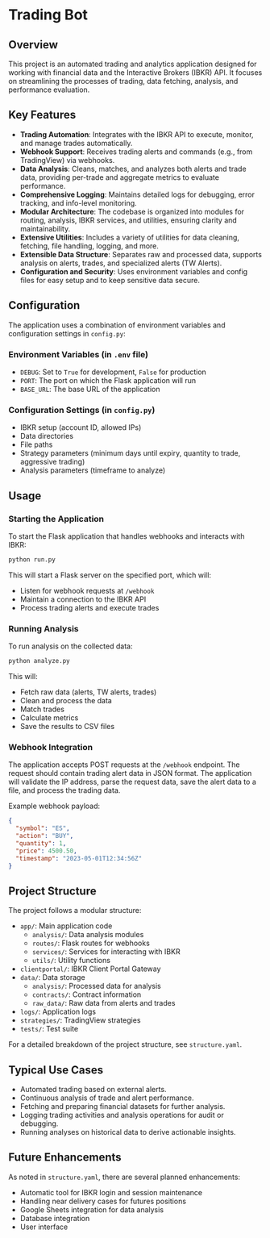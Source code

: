 # Trading Bot

## Overview

This project is an automated trading and analytics application designed for working with financial data and the Interactive Brokers (IBKR)
API. It focuses on streamlining the processes of trading, data fetching, analysis, and performance evaluation.

## Key Features

- **Trading Automation**: Integrates with the IBKR API to execute, monitor, and manage trades automatically.
- **Webhook Support**: Receives trading alerts and commands (e.g., from TradingView) via webhooks.
- **Data Analysis**: Cleans, matches, and analyzes both alerts and trade data, providing per-trade and aggregate metrics to evaluate
  performance.
- **Comprehensive Logging**: Maintains detailed logs for debugging, error tracking, and info-level monitoring.
- **Modular Architecture**: The codebase is organized into modules for routing, analysis, IBKR services, and utilities, ensuring clarity and
  maintainability.
- **Extensive Utilities**: Includes a variety of utilities for data cleaning, fetching, file handling, logging, and more.
- **Extensible Data Structure**: Separates raw and processed data, supports analysis on alerts, trades, and specialized alerts (TW Alerts).
- **Configuration and Security**: Uses environment variables and config files for easy setup and to keep sensitive data secure.

## Configuration

The application uses a combination of environment variables and configuration settings in `config.py`:

### Environment Variables (in `.env` file)

- `DEBUG`: Set to `True` for development, `False` for production
- `PORT`: The port on which the Flask application will run
- `BASE_URL`: The base URL of the application

### Configuration Settings (in `config.py`)

- IBKR setup (account ID, allowed IPs)
- Data directories
- File paths
- Strategy parameters (minimum days until expiry, quantity to trade, aggressive trading)
- Analysis parameters (timeframe to analyze)

## Usage

### Starting the Application

To start the Flask application that handles webhooks and interacts with IBKR:

```bash
python run.py
```

This will start a Flask server on the specified port, which will:

- Listen for webhook requests at `/webhook`
- Maintain a connection to the IBKR API
- Process trading alerts and execute trades

### Running Analysis

To run analysis on the collected data:

```bash
python analyze.py
```

This will:

- Fetch raw data (alerts, TW alerts, trades)
- Clean and process the data
- Match trades
- Calculate metrics
- Save the results to CSV files

### Webhook Integration

The application accepts POST requests at the `/webhook` endpoint. The request should contain trading alert data in JSON format. The
application will validate the IP address, parse the request data, save the alert data to a file, and process the trading data.

Example webhook payload:

```json
{
  "symbol": "ES",
  "action": "BUY",
  "quantity": 1,
  "price": 4500.50,
  "timestamp": "2023-05-01T12:34:56Z"
}
```

## Project Structure

The project follows a modular structure:

- `app/`: Main application code
  - `analysis/`: Data analysis modules
  - `routes/`: Flask routes for webhooks
  - `services/`: Services for interacting with IBKR
  - `utils/`: Utility functions
- `clientportal/`: IBKR Client Portal Gateway
- `data/`: Data storage
  - `analysis/`: Processed data for analysis
  - `contracts/`: Contract information
  - `raw_data/`: Raw data from alerts and trades
- `logs/`: Application logs
- `strategies/`: TradingView strategies
- `tests/`: Test suite

For a detailed breakdown of the project structure, see `structure.yaml`.

## Typical Use Cases

- Automated trading based on external alerts.
- Continuous analysis of trade and alert performance.
- Fetching and preparing financial datasets for further analysis.
- Logging trading activities and analysis operations for audit or debugging.
- Running analyses on historical data to derive actionable insights.

## Future Enhancements

As noted in `structure.yaml`, there are several planned enhancements:

- Automatic tool for IBKR login and session maintenance
- Handling near delivery cases for futures positions
- Google Sheets integration for data analysis
- Database integration
- User interface